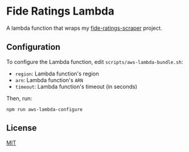 # Fide Ratings Lambda

A lambda function that wraps my [fide-ratings-scraper](github.com/xRuiAlves/fide-ratings-scraper/) project.

## Configuration

To configure the Lambda function, edit `scripts/aws-lambda-bundle.sh`:

- `region`: Lambda function's region
- `arn`: Lambda function's `ARN`
- `timeout`: Lambda function's timeout (in seconds)

Then, run:

```
npm run aws-lambda-configure
```

## License

[MIT](https://github.com/xRuiAlves/fide-ratings-lambda/blob/master/LICENSE)
